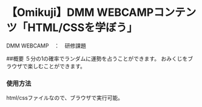 # 【Omikuji】DMM WEBCAMPコンテンツ「HTML/CSSを学ぼう」
DMM WEBCAMP　：　研修課題

##概要
５分の1の確率でランダムに運勢を占うことができます。
おみくじをブラウザで楽しむことができます。

### 使用方法
html/cssファイルなので、ブラウザで実行可能。
